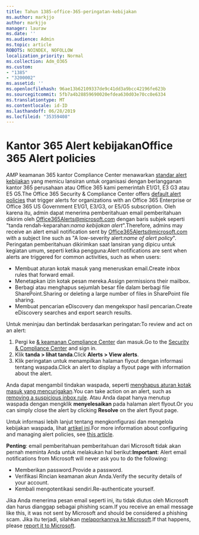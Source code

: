 ```yaml
---
title: Tahun 1385-office-365-peringatan-kebijakan
ms.author: markjjo
author: markjjo
manager: lauraw
ms.date: ''
ms.audience: Admin
ms.topic: article
ROBOTS: NOINDEX, NOFOLLOW
localization_priority: Normal
ms.collection: Adm_O365
ms.custom:
- "1385"
- "3200002"
ms.assetid: ''
ms.openlocfilehash: 96ae13b62109337de9c41dd3a9bcc42196fe623b
ms.sourcegitcommit: 5fb7a4b28859690020efdea630d03e70cc0e6334
ms.translationtype: MT
ms.contentlocale: id-ID
ms.lasthandoff: 06/28/2019
ms.locfileid: "35359408"
---
```

# <a name="office-365-alert-policies"></a><span data-ttu-id="d20d7-102">Kantor 365 Alert kebijakan</span><span class="sxs-lookup"><span data-stu-id="d20d7-102">Office 365 Alert policies</span></span>

<span data-ttu-id="d20d7-103">_AMP_ keamanan 365 kantor Compliance Center menawarkan [standar alert kebijakan](https://docs.microsoft.com/office365/securitycompliance/alert-policies#default-alert-policies) yang memicu lansiran untuk organisasi dengan berlangganan kantor 365 perusahaan atau Office 365 kami pemerintah E1/G1, E3 G3 atau E5 G5.</span><span class="sxs-lookup"><span data-stu-id="d20d7-103">The Office 365 Security & Compliance Center offers [default alert policies](https://docs.microsoft.com/office365/securitycompliance/alert-policies#default-alert-policies) that trigger alerts for organizations with an Office 365 Enterprise or Office 365 US Government E1/G1, E3/G3, or E5/G5 subscription.</span></span> <span data-ttu-id="d20d7-104">Oleh karena itu, admin dapat menerima pemberitahuan email pemberitahuan dikirim oleh Office365Alerts@microsoft.com dengan baris subjek seperti "tanda rendah-keparahan:*nama kebijakan alert*".</span><span class="sxs-lookup"><span data-stu-id="d20d7-104">Therefore, admins may receive an alert email notification sent by Office365Alerts@microsoft.com with a subject line such as "A low-severity alert:*name of alert policy*".</span></span> <span data-ttu-id="d20d7-105">Peringatan pemberitahuan dikirimkan saat lansiran yang dipicu untuk kegiatan umum, seperti ketika pengguna:</span><span class="sxs-lookup"><span data-stu-id="d20d7-105">Alert notifications are sent when alerts are triggered for common activities, such as when users:</span></span>

- <span data-ttu-id="d20d7-106">Membuat aturan kotak masuk yang meneruskan email.</span><span class="sxs-lookup"><span data-stu-id="d20d7-106">Create inbox rules that forward email.</span></span>
- <span data-ttu-id="d20d7-107">Menetapkan izin kotak pesan mereka.</span><span class="sxs-lookup"><span data-stu-id="d20d7-107">Assign permissions their mailbox.</span></span>
- <span data-ttu-id="d20d7-108">Berbagi atau menghapus sejumlah besar file dalam berbagi file SharePoint.</span><span class="sxs-lookup"><span data-stu-id="d20d7-108">Sharing or deleting a large number of files in SharePoint file sharing.</span></span>
- <span data-ttu-id="d20d7-109">Membuat pencarian eDiscovery dan mengekspor hasil pencarian.</span><span class="sxs-lookup"><span data-stu-id="d20d7-109">Create eDiscovery searches and export search results.</span></span>

<span data-ttu-id="d20d7-110">Untuk meninjau dan bertindak berdasarkan peringatan:</span><span class="sxs-lookup"><span data-stu-id="d20d7-110">To review and act on an alert:</span></span>

1. <span data-ttu-id="d20d7-111">Pergi ke [& keamanan Compliance Center](https://protection.office.com) dan masuk.</span><span class="sxs-lookup"><span data-stu-id="d20d7-111">Go to the [Security & Compliance Center](https://protection.office.com) and sign in.</span></span>
2. <span data-ttu-id="d20d7-112">Klik **tanda > lihat tanda**.</span><span class="sxs-lookup"><span data-stu-id="d20d7-112">Click **Alerts > View alerts**.</span></span>
3. <span data-ttu-id="d20d7-113">Klik peringatan untuk menampilkan halaman flyout dengan informasi tentang waspada.</span><span class="sxs-lookup"><span data-stu-id="d20d7-113">Click an alert to display a flyout page with information about the alert.</span></span>

<span data-ttu-id="d20d7-114">Anda dapat mengambil tindakan waspada, seperti [menghapus aturan kotak masuk yang mencurigakan](https://docs.microsoft.com/office365/securitycompliance/responding-to-a-compromised-email-account).</span><span class="sxs-lookup"><span data-stu-id="d20d7-114">You can take action on an alert, such as [removing a suspicious inbox rule](https://docs.microsoft.com/office365/securitycompliance/responding-to-a-compromised-email-account).</span></span> <span data-ttu-id="d20d7-115">Atau Anda dapat hanya menutup waspada dengan mengklik **menyelesaikan** pada halaman alert flyout.</span><span class="sxs-lookup"><span data-stu-id="d20d7-115">Or you can simply close the alert by clicking **Resolve** on the alert flyout page.</span></span>

<span data-ttu-id="d20d7-116">Untuk informasi lebih lanjut tentang mengkonfigurasi dan mengelola kebijakan waspada, lihat [artikel ini](https://docs.microsoft.com/office365/securitycompliance/alert-policies).</span><span class="sxs-lookup"><span data-stu-id="d20d7-116">For more information about configuring and managing alert policies, see  [this article](https://docs.microsoft.com/office365/securitycompliance/alert-policies).</span></span>

<span data-ttu-id="d20d7-117">**Penting**: email pemberitahuan pemberitahuan dari Microsoft tidak akan pernah meminta Anda untuk melakukan hal berikut:</span><span class="sxs-lookup"><span data-stu-id="d20d7-117">**Important**: Alert email notifications from Microsoft will never ask you to do the following:</span></span>

- <span data-ttu-id="d20d7-118">Memberikan password.</span><span class="sxs-lookup"><span data-stu-id="d20d7-118">Provide a password.</span></span>
- <span data-ttu-id="d20d7-119">Verifikasi Rincian keamanan akun Anda.</span><span class="sxs-lookup"><span data-stu-id="d20d7-119">Verify the security details of your account.</span></span>
- <span data-ttu-id="d20d7-120">Kembali mengotentikasi sendiri.</span><span class="sxs-lookup"><span data-stu-id="d20d7-120">Re-authenticate yourself.</span></span>

<span data-ttu-id="d20d7-121">Jika Anda menerima pesan email seperti ini, itu tidak diutus oleh Microsoft dan harus dianggap sebagai phishing scam.</span><span class="sxs-lookup"><span data-stu-id="d20d7-121">If you receive an email message like this, it was not sent by Microsoft and should be considered a phishing scam.</span></span> <span data-ttu-id="d20d7-122">Jika itu terjadi, silahkan [melaporkannya ke Microsoft](https://docs.microsoft.com/office365/SecurityCompliance/report-junk-email-and-phishing-scams-in-outlook-on-the-web-eop).</span><span class="sxs-lookup"><span data-stu-id="d20d7-122">If that happens, please [report it to Microsoft](https://docs.microsoft.com/office365/SecurityCompliance/report-junk-email-and-phishing-scams-in-outlook-on-the-web-eop).</span></span>